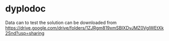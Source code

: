 # dyplodoc
Data can to test the solution can be downloaded from https://drive.google.com/drive/folders/1ZJRgm819xmSBIXDvJMZ0VglWEtXk2Snd?usp=sharing
